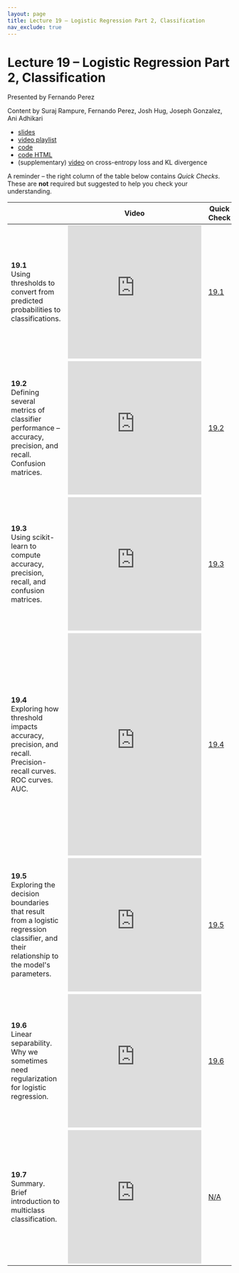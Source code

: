 ```yaml
---
layout: page
title: Lecture 19 – Logistic Regression Part 2, Classification
nav_exclude: true
---
```


# Lecture 19 – Logistic Regression Part 2, Classification

Presented by Fernando Perez

Content by Suraj Rampure, Fernando Perez, Josh Hug, Joseph Gonzalez, Ani Adhikari

- [slides](https://docs.google.com/presentation/d/1DjTv0J5fH4H8QRHV-VsEB67Bb4Uc4RduimVXizySVf4/edit?usp=sharing)
- [video playlist](https://www.youtube.com/playlist?list=PLQCcNQgUcDfoGE4UR-p96SPlUMsfDHp-h)
- [code](https://data100.datahub.berkeley.edu/hub/user-redirect/git-sync?repo=https://github.com/DS-100/fa20&subPath=lecture/lec19/)
- [code HTML](../../resources/assets/lectures/lec19/lec19.html)
- (supplementary) [video](https://www.youtube.com/watch?v=ErfnhcEV1O8) on cross-entropy loss and KL divergence

A reminder – the right column of the table below contains _Quick Checks_. These are **not** required but suggested to help you check your understanding.

<table>
<colgroup>
<col style="width: 25%" />
<col style="width: 25%" />
<col style="width: 25%" />
</colgroup>
<thead>
<tr class="header">
<th></th>
<th>Video</th>
<th>Quick Check</th>
</tr>
</thead>
<tbody>
<tr>
<td><strong>19.1</strong> <br>Using thresholds to convert from predicted probabilities to classifications.</td>
<td><iframe width="300" height="300" height src="https://youtube.com/embed/BbyI2iMreeQ" frameborder="0" allow="accelerometer; autoplay; encrypted-media; gyroscope; picture-in-picture" allowfullscreen></iframe></td>
<td><a href="https://docs.google.com/forms/d/e/1FAIpQLSdu3cTROsq2oxje0uIakIW5s-NqyI6QawqWGE7LVJstyTcC1w/viewform" target="\_blank">19.1</a></td>
</tr>
<tr>
<td><strong>19.2</strong> <br>Defining several metrics of classifier performance – accuracy, precision, and recall. Confusion matrices.</td>
<td><iframe width="300" height="300" height src="https://youtube.com/embed/4hhYw1iEb7k" frameborder="0" allow="accelerometer; autoplay; encrypted-media; gyroscope; picture-in-picture" allowfullscreen></iframe></td>
<td><a href="https://docs.google.com/forms/d/e/1FAIpQLSeomF6WCG6U_zn4Oc5Sna8ABWnE28UKW4gLcOqwVdcjMU1HEw/viewform" target="\_blank">19.2</a></td>
</tr>
<tr>
<td><strong>19.3</strong> <br>Using scikit-learn to compute accuracy, precision, recall, and confusion matrices.</td>
<td><iframe width="300" height="300" height src="https://youtube.com/embed/REQARx0aBCI" frameborder="0" allow="accelerometer; autoplay; encrypted-media; gyroscope; picture-in-picture" allowfullscreen></iframe></td>
<td><a href="https://docs.google.com/forms/d/e/1FAIpQLScNS4MHzVboapxvE-rddX0aPrfJ6UNifYSZoQ-EGV55JoWL4w/viewform" target="\_blank">19.3</a></td>
</tr>
<tr>
<td><strong>19.4</strong> <br>Exploring how threshold impacts accuracy, precision, and recall. Precision-recall curves. ROC curves. AUC.</td>
<td><iframe width="300" height="500" height src="https://youtube.com/embed/ILI4VmAcf9I" frameborder="0" allow="accelerometer; autoplay; encrypted-media; gyroscope; picture-in-picture" allowfullscreen></iframe></td>
<td><a href="https://docs.google.com/forms/d/e/1FAIpQLScRHYdQlAJZwWX9aFi5KTLAXvH8Pp4yXeNqMDfJ3yxM9Dh1Ow/viewform" target="\_blank">19.4</a></td>
</tr>
<tr>
<td><strong>19.5</strong> <br>Exploring the decision boundaries that result from a logistic regression classifier, and their relationship to the model's parameters.</td>
<td><iframe width="300" height="300" height src="https://youtube.com/embed/TVK7aPI_jZg" frameborder="0" allow="accelerometer; autoplay; encrypted-media; gyroscope; picture-in-picture" allowfullscreen></iframe></td>
<td><a href="https://docs.google.com/forms/d/e/1FAIpQLSeFmXUJrHTRbwGKKrDE1EAilA2BHPjbX_u-oM5bwSTEa6Ux9g/viewform" target="\_blank">19.5</a></td>
</tr>
<tr>
<td><strong>19.6</strong> <br>Linear separability. Why we sometimes need regularization for logistic regression.</td>
<td><iframe width="300" height="300" height src="https://youtube.com/embed/DprPIxFVIcc" frameborder="0" allow="accelerometer; autoplay; encrypted-media; gyroscope; picture-in-picture" allowfullscreen></iframe></td>
<td><a href="https://docs.google.com/forms/d/e/1FAIpQLSevvpw9f56bi06hXrFh_YNbJi-5koBcy5F3mcJUEI4FIle-RQ/viewform" target="\_blank">19.6</a></td>
</tr>
<tr>
<td><strong>19.7</strong> <br>Summary. Brief introduction to multiclass classification.</td>
<td><iframe width="300" height="300" height src="https://youtube.com/embed/Sp2eAPFb2DM" frameborder="0" allow="accelerometer; autoplay; encrypted-media; gyroscope; picture-in-picture" allowfullscreen></iframe></td>
<td><a href="TODO" target="\_blank">N/A</a></td>
</tr>
